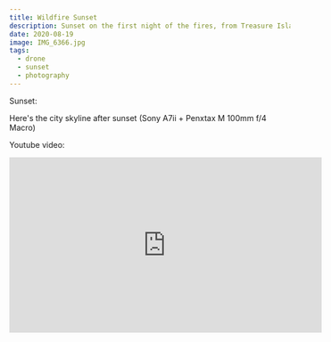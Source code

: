 ```yaml
---
title: Wildfire Sunset
description: Sunset on the first night of the fires, from Treasure Island
date: 2020-08-19
image: IMG_6366.jpg
tags:
  - drone
  - sunset
  - photography
---
```



Sunset:

<v-img src="IMG_6366.jpg" alt="bar" :dirp="dir"></v-img>

Here's the city skyline after sunset (Sony A7ii + Penxtax M 100mm f/4 Macro)

<v-img src="IMG_6367.jpg" alt="foo" :dirp="dir"></v-img>

Youtube video:

<iframe width="560" height="315" src="https://www.youtube.com/embed/7IZkwHX__ts" frameborder="0" allow="accelerometer; autoplay; encrypted-media; gyroscope; picture-in-picture" allowfullscreen></iframe>

